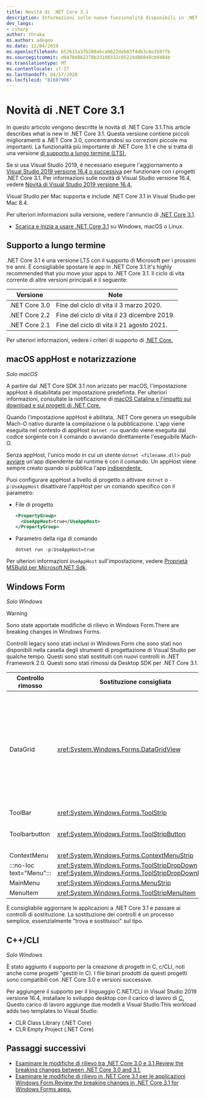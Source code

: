```yaml
---
title: Novità di .NET Core 3.1
description: Informazioni sulle nuove funzionalità disponibili in .NET Core 3.1.Learn about the new features found in .NET Core 3.1.
dev_langs:
- csharp
author: thraka
ms.author: adegeo
ms.date: 12/04/2019
ms.openlocfilehash: b52615a3fb288a6ca0622deb83f4db3c8e3587fb
ms.sourcegitcommit: d9470d8b2278b33108332c05224d86049cb9484b
ms.translationtype: MT
ms.contentlocale: it-IT
ms.lasthandoff: 04/17/2020
ms.locfileid: "81607906"
---
```

# <a name="whats-new-in-net-core-31"></a>Novità di .NET Core 3.1

In questo articolo vengono descritte le novità di .NET Core 3.1.This article describes what is new in .NET Core 3.1. Questa versione contiene piccoli miglioramenti a .NET Core 3.0, concentrandosi su correzioni piccole ma importanti. La funzionalità più importante di .NET Core 3.1 è che si tratta di una versione [di supporto a lungo termine (LTS).](#long-term-support)

Se si usa Visual Studio 2019, è necessario eseguire l'aggiornamento a [Visual Studio 2019 versione 16.4 o successiva](https://visualstudio.microsoft.com/downloads/) per funzionare con i progetti .NET Core 3.1. Per informazioni sulle novità di Visual Studio versione 16.4, vedere [Novità di Visual Studio 2019 versione 16.4.](/visualstudio/releases/2019/release-notes-v16.4#whats-new-in-visual-studio-2019-version-164)

Visual Studio per Mac supporta e include .NET Core 3.1 in Visual Studio per Mac 8.4.

Per ulteriori informazioni sulla versione, vedere l'annuncio di [.NET Core 3.1](https://devblogs.microsoft.com/dotnet/announcing-net-core-3-1/).

- [Scarica e inizia a usare .NET Core 3.1](https://dotnet.microsoft.com/download/dotnet-core/3.1) su Windows, macOS o Linux.

## <a name="long-term-support"></a>Supporto a lungo termine

.NET Core 3.1 è una versione LTS con il supporto di Microsoft per i prossimi tre anni. È consigliabile spostare le app in .NET Core 3.1.It's highly recommended that you move your apps to .NET Core 3.1. Il ciclo di vita corrente di altre versioni principali è il seguente:

| Versione | Note |
| ------- | ---- |
| .NET Core 3.0 | Fine del ciclo di vita il 3 marzo 2020.     |
| .NET Core 2.2 | Fine del ciclo di vita il 23 dicembre 2019. |
| .NET Core 2.1 | Fine del ciclo di vita il 21 agosto 2021.    |

Per ulteriori informazioni, vedere i criteri di supporto di [.NET Core.](https://dotnet.microsoft.com/platform/support/policy/dotnet-core)

## <a name="macos-apphost-and-notarization"></a>macOS appHost e notarizzazione

*Solo macOS*

A partire dal .NET Core SDK 3.1 non arizzato per macOS, l'impostazione appHost è disabilitata per impostazione predefinita. Per ulteriori informazioni, consultate la notificazione di [macOS Catalina e l'impatto sui download e sui progetti di .NET Core.](../install/macos-notarization-issues.md)

Quando l'impostazione appHost è abilitata, .NET Core genera un eseguibile Mach-O nativo durante la compilazione o la pubblicazione. L'app viene eseguita nel contesto di appHost `dotnet run` quando viene eseguita dal codice sorgente con il comando o avviando direttamente l'eseguibile Mach-O.

Senza appHost, l'unico modo in cui un utente `dotnet <filename.dll>` può [avviare](../deploying/index.md#publish-runtime-dependent) un'app dipendente dal runtime è con il comando. Un appHost viene sempre creato quando si pubblica l'app [indipendente.](../deploying/index.md#publish-self-contained)

Puoi configurare appHost a livello di progetto o attivare `dotnet` o `-p:UseAppHost` disattivare l'appHost per un comando specifico con il parametro:

- File di progetto

  ```xml
  <PropertyGroup>
    <UseAppHost>true</UseAppHost>
  </PropertyGroup>
  ```

- Parametro della riga di comando

  ```dotnetcli
  dotnet run -p:UseAppHost=true
  ```

Per ulteriori informazioni `UseAppHost` sull'impostazione, vedere [Proprietà MSBuild per Microsoft.NET.Sdk](../project-sdk/msbuild-props.md#useapphost).

## <a name="windows-forms"></a>Windows Form

*Solo Windows*

> [!WARNING]
> Sono state apportate modifiche di rilievo in Windows Form.There are breaking changes in Windows Forms.

Controlli legacy sono stati inclusi in Windows Form che sono stati non disponibili nella casella degli strumenti di progettazione di Visual Studio per qualche tempo. Questi sono stati sostituiti con nuovi controlli in .NET Framework 2.0. Questi sono stati rimossi da Desktop SDK per .NET Core 3.1.

| Controllo rimosso | Sostituzione consigliata | API associate rimosse |
| --------------- | ----------------------- | ----------------------- |
| DataGrid        | <xref:System.Windows.Forms.DataGridView>      | Datagridcell<br/>Datagridrow<br/>DataGridTableCollection<br/>Datagridcolumncollection<br/>Datagridtablestyle<br/>Datagridcolumnstyle<br/>Oggetto DataGridLineStyle<br/>DataGridParentRowsLabel (Etichetta)DataGridParentRowsLabel<br/>DataGridParentRowsLabelStyle<br/>DataGridBoolColumn<br/>Datagridtextbox<br/>Gridcolumnstylescollection<br/>Gridtablestylescollection<br/>HitTestType (Tipo di HitTest) |
| ToolBar         | <xref:System.Windows.Forms.ToolStrip>         | ToolBarAspetto |
| Toolbarbutton   | <xref:System.Windows.Forms.ToolStripButton>   | ToolBarButtonClickEventArgs<br/>ToolBarButtonClickEventHandler<br/>ToolBarButtonStyle<br/>ToolBarTextAlign (Riga di dialogo) |
| ContextMenu     | <xref:System.Windows.Forms.ContextMenuStrip>  |  |
| :::no-loc text="Menu"::: | <xref:System.Windows.Forms.ToolStripDropDown><br/><xref:System.Windows.Forms.ToolStripDropDownMenu> | Menuitemcollection |
| MainMenu        | <xref:System.Windows.Forms.MenuStrip>         |  |
| MenuItem        | <xref:System.Windows.Forms.ToolStripMenuItem> |  |

È consigliabile aggiornare le applicazioni a .NET Core 3.1 e passare ai controlli di sostituzione. La sostituzione dei controlli è un processo semplice, essenzialmente "trova e sostituisci" sul tipo.

## <a name="ccli"></a>C++/CLI

*Solo Windows*

È stato aggiunto il supporto per la creazione di progetti in C, c/CLI, noti anche come progetti "gestiti in C). I file binari prodotti da questi progetti sono compatibili con .NET Core 3.0 e versioni successive.

Per aggiungere il supporto per il linguaggio C.NET/CLI in Visual Studio 2019 versione 16.4, installare lo sviluppo desktop con il carico di lavoro di [C.](/cpp/build/vscpp-step-0-installation?view=vs-2019#step-4---choose-workloads) Questo carico di lavoro aggiunge due modelli a Visual Studio:This workload adds two templates to Visual Studio:

- CLR Class Library (.NET Core)
- CLR Empty Project (.NET Core)

## <a name="next-steps"></a>Passaggi successivi

- [Esaminare le modifiche di rilievo tra .NET Core 3.0 e 3.1.Review the breaking changes between .NET Core 3.0 and 3.1.](../compatibility/3.0-3.1.md)
- [Esaminare le modifiche di rilievo in .NET Core 3.1 per le applicazioni Windows Form.Review the breaking changes in .NET Core 3.1 for Windows Forms apps.](../compatibility/winforms.md#net-core-31)
